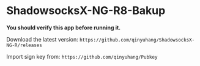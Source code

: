 # ShadowsocksX-NG-R8-Bakup

**You should verify this app before running it.**

Download the latest version: `https://github.com/qinyuhang/ShadowsocksX-NG-R/releases`

Import sign key from: `https://github.com/qinyuhang/Pubkey`


